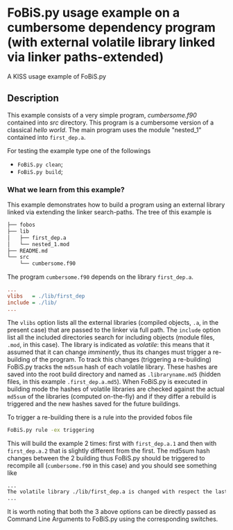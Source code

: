 # FoBiS.py usage example on a cumbersome dependency program (with external volatile library linked via linker paths-extended)

A KISS usage example of FoBiS.py

## Description

This example consists of a very simple program, _cumbersome.f90_ contained into _src_ directory. This program is a cumbersome version of a classical _hello world_. The main program uses the module "nested_1" contained into `first_dep.a`.

For testing the example type one of the followings

+ `FoBiS.py clean`;
+ `FoBiS.py build`;

### What we learn from this example?
This example demonstrates how to build a program using an external library linked via extending the linker search-paths.  The tree of this example is
```bash
├── fobos
├── lib
│   ├── first_dep.a
│   └── nested_1.mod
├── README.md
└── src
    └── cumbersome.f90
```
The program `cumbersome.f90` depends on the library `first_dep.a`.

```ini
...
vlibs   = ./lib/first_dep
include = ./lib/
...
```
The `vlibs` option lists all the external libraries (compiled objects, `.a`, in the present case) that are passed to the linker via full path. The `include` option list all the included directories search for including objects (module files, `.mod`, in this case). The library is indicated as *volatile*: this means that it assumed that it can change *imminently*, thus its changes must trigger a re-building of the program. To track this changes (triggering a re-building) FoBiS.py tracks the `md5sum` hash of each volatile library. These hashes are saved into the root build directory and named as `.libraryname.md5` (hidden files, in this example `.first_dep.a.md5`). When FoBiS.py is executed in building mode the hashes of volatile libraries are checked against the actual `md5sum` of the libraries (computed on-the-fly) and if they differ a rebuild is triggered and the new hashes saved for the future buildings.

To trigger a re-building there is a rule into the provided fobos file
```bash
FoBiS.py rule -ex triggering
```
This will build the example 2 times: first with `first_dep.a.1` and then with `first_dep.a.2` that is slightly different from the first. The md5sum hash changes between the 2 building thus FoBiS.py should be triggered to recompile all (`cumbersome.f90` in this case) and you should see something like
```bash
...
The volatile library ./lib/first_dep.a is changed with respect the last building: forcing to (re-)compile all
...
```

It is worth noting that both the 3 above options can be directly passed as Command Line Arguments to FoBiS.py using the corresponding switches.
